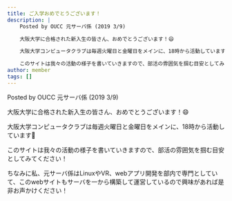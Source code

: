 ```yaml
---
title: ご入学おめでとうございます！
description: |
    Posted by OUCC 元サーバ係 (2019 3/9)

    大阪大学に合格された新入生の皆さん、おめでとうございます！😄

    大阪大学コンピュータクラブは毎週火曜日と金曜日をメインに、18時から活動しています🌸

    このサイトは我々の活動の様子を書いていきますので、部活の雰囲気を掴む目安としてみてください！
author: member
tags: []
---
```

<!-- wp:paragraph -->
<p>Posted by OUCC 元サーバ係 (2019 3/9)</p>
<!-- /wp:paragraph -->

<!-- wp:paragraph -->
<p>大阪大学に合格された新入生の皆さん、おめでとうございます！😄</p>
<!-- /wp:paragraph -->

<!-- wp:paragraph -->
<p>大阪大学コンピュータクラブは毎週火曜日と金曜日をメインに、18時から活動しています🌸</p>
<!-- /wp:paragraph -->

<!-- wp:paragraph -->
<p>このサイトは我々の活動の様子を書いていきますので、部活の雰囲気を掴む目安としてみてください！</p>
<!-- /wp:paragraph -->

<!-- wp:paragraph -->
<p>ちなみに私、元サーバ係はLinuxやVR、webアプリ開発を部内で専門としていて、このwebサイトもサーバを一から構築して運営しているので興味があれば是非お声かけください！</p>
<!-- /wp:paragraph -->
